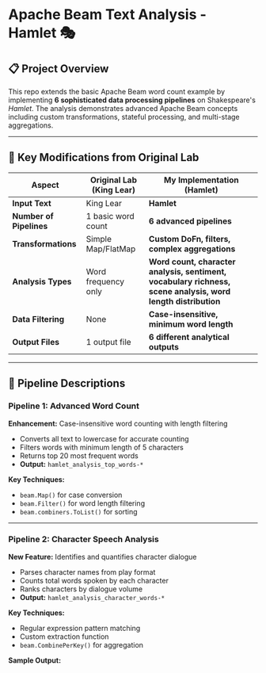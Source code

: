 # Apache Beam Text Analysis - Hamlet 🎭

## 📋 Project Overview

This repo extends the basic Apache Beam word count example by implementing **6 sophisticated data processing pipelines** on Shakespeare's *Hamlet*. The analysis demonstrates advanced Apache Beam concepts including custom transformations, stateful processing, and multi-stage aggregations.

---

## 🎯 Key Modifications from Original Lab

| Aspect | Original Lab (King Lear) | My Implementation (Hamlet) |
|--------|-------------------------|---------------------------|
| **Input Text** | King Lear | **Hamlet** |
| **Number of Pipelines** | 1 basic word count | **6 advanced pipelines** |
| **Transformations** | Simple Map/FlatMap | **Custom DoFn, filters, complex aggregations** |
| **Analysis Types** | Word frequency only | **Word count, character analysis, sentiment, vocabulary richness, scene analysis, word length distribution** |
| **Data Filtering** | None | **Case-insensitive, minimum word length** |
| **Output Files** | 1 output file | **6 different analytical outputs** |

---

## 🔬 Pipeline Descriptions

### Pipeline 1: Advanced Word Count
**Enhancement:** Case-insensitive word counting with length filtering
- Converts all text to lowercase for accurate counting
- Filters words with minimum length of 5 characters
- Returns top 20 most frequent words
- **Output:** `hamlet_analysis_top_words-*`

**Key Techniques:**
- `beam.Map()` for case conversion
- `beam.Filter()` for word length filtering
- `beam.combiners.ToList()` for sorting

---

### Pipeline 2: Character Speech Analysis
**New Feature:** Identifies and quantifies character dialogue
- Parses character names from play format
- Counts total words spoken by each character
- Ranks characters by dialogue volume
- **Output:** `hamlet_analysis_character_words-*`

**Key Techniques:**
- Regular expression pattern matching
- Custom extraction function
- `beam.CombinePerKey()` for aggregation

**Sample Output:**
